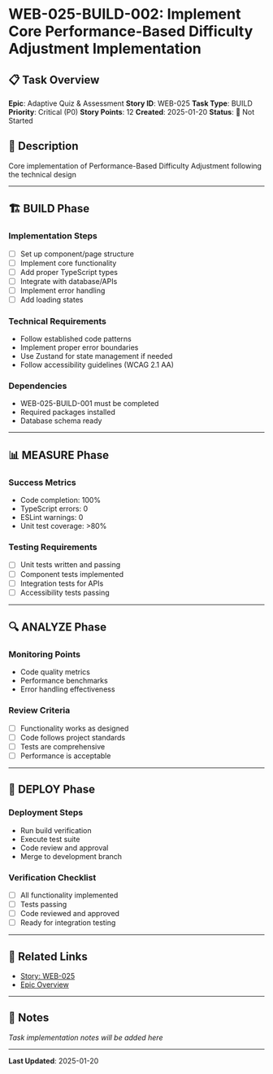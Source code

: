 # WEB-025-BUILD-002: Implement Core Performance-Based Difficulty Adjustment Implementation

## 📋 Task Overview
**Epic**: Adaptive Quiz & Assessment
**Story ID**: WEB-025
**Task Type**: BUILD
**Priority**: Critical (P0)
**Story Points**: 12
**Created**: 2025-01-20
**Status**: 🔴 Not Started

## 📝 Description
Core implementation of Performance-Based Difficulty Adjustment following the technical design

---

## 🏗️ BUILD Phase
### Implementation Steps
- [ ] Set up component/page structure
- [ ] Implement core functionality
- [ ] Add proper TypeScript types
- [ ] Integrate with database/APIs
- [ ] Implement error handling
- [ ] Add loading states

### Technical Requirements
- Follow established code patterns
- Implement proper error boundaries
- Use Zustand for state management if needed
- Follow accessibility guidelines (WCAG 2.1 AA)

### Dependencies
- WEB-025-BUILD-001 must be completed
- Required packages installed
- Database schema ready

---

## 📊 MEASURE Phase
### Success Metrics
- Code completion: 100%
- TypeScript errors: 0
- ESLint warnings: 0
- Unit test coverage: >80%

### Testing Requirements
- [ ] Unit tests written and passing
- [ ] Component tests implemented
- [ ] Integration tests for APIs
- [ ] Accessibility tests passing

---

## 🔍 ANALYZE Phase
### Monitoring Points
- Code quality metrics
- Performance benchmarks
- Error handling effectiveness

### Review Criteria
- [ ] Functionality works as designed
- [ ] Code follows project standards
- [ ] Tests are comprehensive
- [ ] Performance is acceptable

---

## 🚀 DEPLOY Phase
### Deployment Steps
- Run build verification
- Execute test suite
- Code review and approval
- Merge to development branch

### Verification Checklist
- [ ] All functionality implemented
- [ ] Tests passing
- [ ] Code reviewed and approved
- [ ] Ready for integration testing

---

## 🔗 Related Links
- [Story: WEB-025](../../../stories-by-epic/epic-03-adaptive-quiz-assessment/WEB-025-performance-based-difficulty-adjustment.md)
- [Epic Overview](../../../stories-by-epic/epic-03-adaptive-quiz-assessment/index.md)

---

## 📝 Notes
*Task implementation notes will be added here*

---
**Last Updated**: 2025-01-20